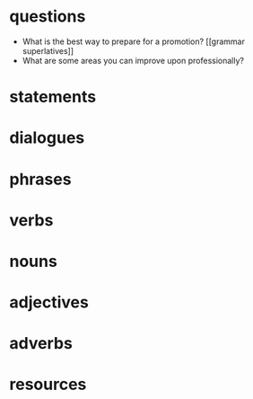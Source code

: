 # questions
- What is the best way to prepare for a promotion? [[grammar superlatives]]
- What are some areas you can improve upon professionally?
# statements

# dialogues

# phrases

# verbs

# nouns

# adjectives

# adverbs

# resources
